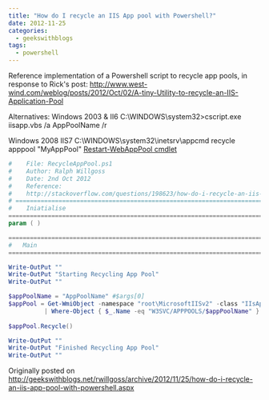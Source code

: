 ```yaml
---
title: "How do I recycle an IIS App pool with Powershell?"
date: 2012-11-25
categories:
  - geekswithblogs
tags:
  - powershell
---
```


Reference implementation of a Powershell script to recycle app pools, in response to Rick's post:
http://www.west-wind.com/weblog/posts/2012/Oct/02/A-tiny-Utility-to-recycle-an-IIS-Application-Pool

Alternatives:
Windows 2003 & II6
C:\WINDOWS\system32>cscript.exe iisapp.vbs /a AppPoolName /r

Windows 2008 IIS7
C:\WINDOWS\system32\inetsrv\appcmd recycle apppool "MyAppPool"
[Restart-WebAppPool cmdlet](https://docs.microsoft.com/en-us/previous-versions/windows/it-pro/windows-server-2008-R2-and-2008/ee790580(v=technet.10))

``` powershell
#    File: RecycleAppPool.ps1
#    Author: Ralph Willgoss
#    Date: 2nd Oct 2012
#    Reference:
#    http://stackoverflow.com/questions/198623/how-do-i-recycle-an-iis-apppool-with-powershell
# =============================================================================
#    Iniatialise
=============================================================================
param ( )

=============================================================================
#   Main
=============================================================================

Write-OutPut ""
Write-OutPut "Starting Recycling App Pool"
Write-OutPut ""

$appPoolName = "AppPoolName" #$args[0]
$appPool = Get-WmiObject -namespace "root\MicrosoftIISv2" -class "IIsApplicationPool"
          | Where-Object { $_.Name -eq "W3SVC/APPPOOLS/$appPoolName" }
          
$appPool.Recycle()

Write-OutPut ""
Write-OutPut "Finished Recycling App Pool"
Write-OutPut ""
```

Originally posted on http://geekswithblogs.net/rwillgoss/archive/2012/11/25/how-do-i-recycle-an-iis-app-pool-with-powershell.aspx